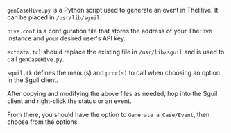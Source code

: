 `genCaseHive.py` is a Python script used to generate an event in TheHive.  It can be placed in `/usr/lib/sguil`.   

`hive.conf` is a configuration file that stores the address of your TheHive instance and your desired user's API key.   

`extdata.tcl` should replace the existing file in `/usr/lib/sguil` and is used to call `genCaseHive.py`.   

`squil.tk` defines the menu(s) and `proc(s)` to call when choosing an option in the Sguil client.    

After copying and modifying the above files as needed, hop into the Sguil client and right-click the status or an event.

From there, you should have the option to `Generate a Case/Event`, then choose from the options.
